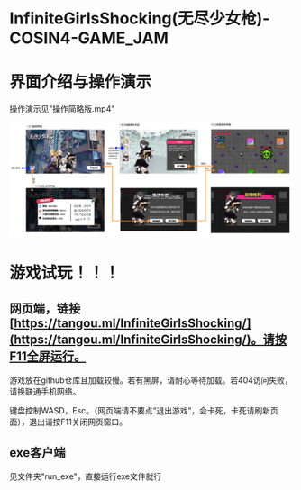 # InfiniteGirlsShocking(无尽少女枪)-COSIN4-GAME_JAM

# 界面介绍与操作演示

操作演示见"操作简略版.mp4"

![](Introduce.png)

# 游戏试玩！！！

## 网页端，链接[https://tangou.ml/InfiniteGirlsShocking/](https://tangou.ml/InfiniteGirlsShocking/)。请按F11全屏运行。

游戏放在github仓库且加载较慢。若有黑屏，请耐心等待加载。若404访问失败，请换联通手机网络。

键盘控制WASD，Esc。（网页端请不要点“退出游戏”，会卡死，卡死请刷新页面），退出请按F11关闭网页窗口。

## exe客户端

见文件夹"run_exe"，直接运行exe文件就行
